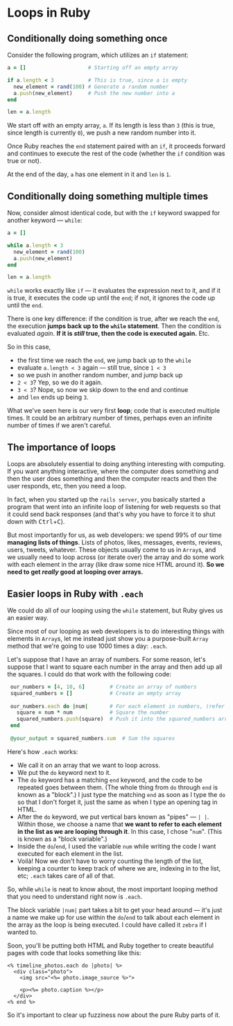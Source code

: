 # Loops in Ruby

## Conditionally doing something once

Consider the following program, which utilizes an `if` statement:

```ruby
a = []                    # Starting off an empty array

if a.length < 3           # This is true, since a is empty
  new_element = rand(100) # Generate a random number
  a.push(new_element)     # Push the new number into a
end

len = a.length
```

We start off with an empty array, `a`. If its length is less than `3` (this is true, since length is currently `0`), we push a new random number into it.

Once Ruby reaches the `end` statement paired with an `if`, it proceeds forward and continues to execute the rest of the code (whether the `if` condition was true or not).

At the end of the day, `a` has one element in it and `len` is `1`. 

## Conditionally doing something multiple times

Now, consider almost identical code, but with the `if` keyword swapped for another keyword — `while`:

```ruby
a = []

while a.length < 3
  new_element = rand(100)
  a.push(new_element)
end

len = a.length
```

`while` works exactly like `if` — it evaluates the expression next to it, and if it is true, it executes the code up until the `end`; if not, it ignores the code up until the `end`.

There is one key difference: if the condition is true, after we reach the `end`, the execution **jumps back up to the `while` statement**. Then the condition is evaluated *again*. **If it is *still* true, then the code is executed again.** Etc.

So in this case,

 - the first time we reach the `end`, we jump back up to the `while`
 - evaluate `a.length < 3` again — still true, since `1 < 3`
 - so we push in another random number, and jump back up
 - `2 < 3`? Yep, so we do it again.
 - `3 < 3`? Nope, so now we skip down to the end and continue
 - and `len` ends up being `3`.

What we've seen here is our very first **loop**; code that is executed multiple times. It could be an arbitrary number of times, perhaps even an infinite number of times if we aren't careful.

## The importance of loops

Loops are absolutely essential to doing anything interesting with computing. If you want anything interactive, where the computer does something and then the user does something and then the computer reacts and then the user responds, etc, then you need a loop.

In fact, when you started up the `rails server`, you basically started a program that went into an infinite loop of listening for web requests so that it could send back responses (and that's why you have to force it to shut down with <kbd>Ctrl</kbd>+<kbd>C</kbd>).

But most importantly for us, as web developers: we spend 99% of our time **managing lists of things**. Lists of photos, likes, messages, events, reviews, users, tweets, whatever. These objects usually come to us in `Array`s, and we usually need to loop across (or iterate over) the array and do some work with each element in the array (like draw some nice HTML around it). **So we need to get *really* good at looping over arrays.**

## Easier loops in Ruby with `.each`

We could do all of our looping using the `while` statement, but Ruby gives us an easier way.

Since most of our looping as web developers is to do interesting things with elements in `Array`s, let me instead just show you a purpose-built `Array` method that we're going to use 1000 times a day: `.each`.

Let's suppose that I have an array of numbers. For some reason, let's suppose that I want to square each number in the array and then add up all the squares. I could do that work with the following code:

```ruby
 our_numbers = [4, 10, 6]        # Create an array of numbers
 squared_numbers = []            # Create an empty array
 
 our_numbers.each do |num|       # For each element in numbers, (refer to it as "num")
   square = num * num            # Square the number
   squared_numbers.push(square)  # Push it into the squared_numbers array
 end
  
 @your_output = squared_numbers.sum  # Sum the squares
```

Here's how `.each` works:

 - We call it on an array that we want to loop across.
 - We put the `do` keyword next to it.
 - The `do` keyword has a matching `end` keyword, and the code to be repeated goes between them. (The whole thing from `do` through `end` is known as a "block".) I just type the matching `end` as soon as I type the `do` so that I don't forget it, just the same as when I type an opening tag in HTML.
 - After the `do` keyword, we put vertical bars known as "pipes" — `| |`. Within those, we choose a name that **we want to refer to each element in the list as we are looping through it**. In this case, I chose "`num`". (This is known as a "block variable".)
 - Inside the `do`/`end`, I used the variable `num` while writing the code I want executed for each element in the list.
 - Voilà! Now we don't have to worry counting the length of the list, keeping a counter to keep track of where we are, indexing in to the list, etc; `.each` takes care of all of that.
 
So, while `while` is neat to know about, the most important looping method that you need to understand right now is `.each`.

The block variable `|num|` part takes a bit to get your head around — it's just a name we make up for use within the `do`/`end` to talk about each element in the array as the loop is being executed. I could have called it `zebra` if I wanted to.

Soon, you'll be putting both HTML and Ruby together to create beautiful pages with code that looks something like this:

```erb
<% timeline_photos.each do |photo| %>
  <div class="photo">
    <img src="<%= photo.image_source %>">
    
    <p><%= photo.caption %></p>
  </div>
<% end %>
```

So it's important to clear up fuzziness now about the pure Ruby parts of it.

